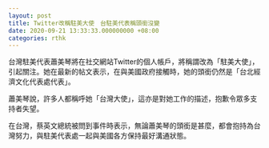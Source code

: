 ```yaml
---
layout: post
title: Twitter改稱駐美大使　台駐美代表稱頭銜沒變
date: 2020-09-21 13:33:33.000000000 +08:00
categories: rthk
---
```


台灣駐美代表蕭美琴將在社交網站Twitter的個人帳戶，將稱謂改為「駐美大使」，引起關注。她在最新的帖文表示，在與美國政府接觸時，她的頭銜仍然是「台北經濟文化代表處代表」。

蕭美琴說，許多人都稱呼她「台灣大使」，這亦是對她工作的描述，抱歉令眾多支持者失望。

在台灣，蔡英文總統被問到事件時表示，無論蕭美琴的頭銜是甚麼，都會抱持為台灣努力，與駐美代表處一起與美國各方保持最好溝通狀態。
